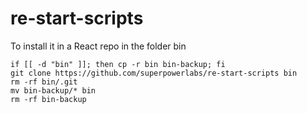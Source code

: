 # re-start-scripts

To install it in a React repo in the folder bin
```
if [[ -d "bin" ]]; then cp -r bin bin-backup; fi
git clone https://github.com/superpowerlabs/re-start-scripts bin
rm -rf bin/.git
mv bin-backup/* bin
rm -rf bin-backup
```
